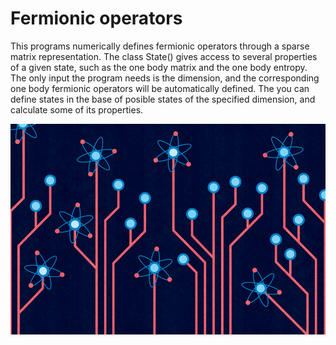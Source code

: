 # Fermionic operators

This programs numerically defines fermionic operators through a sparse matrix representation.
The class State() gives access to several properties of a given state, such as the one body matrix and the one body entropy.
The only input the program needs is the dimension, and the corresponding one body fermionic operators will be automatically defined. The you can define states in the base of posible states of the specified dimension, and calculate some of its properties.


![](/images/quantuminfo.png)
